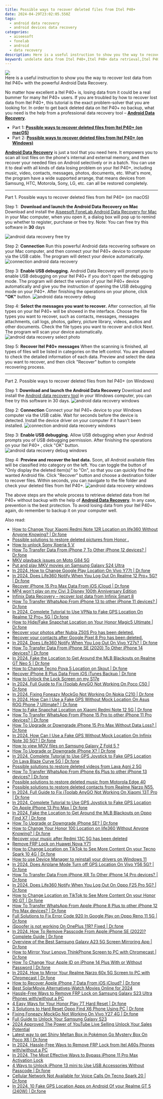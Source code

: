 ```yaml
---
title: Possible ways to recover deleted files from Itel P40+
date: 2024-04-29T23:02:05.550Z
tags: 
  - android data recovery
  - android devices data recovery
categories: 
  - aiseesoft
  - fonelab
  - android
  - data recovery
description: Here is a useful instruction to show you the way to recover lost data from Itel P40+ with the powerful Android Data Recovery.
keyword: undelete data from Itel P40+,Itel P40+ data retrieval,Itel P40+ data lost,recover lost files from Itel P40+,retrieve deleted files Itel P40+,Itel P40+ data disappear,how to recover deleted data in Itel P40+,data disappear Itel P40+,Itel P40+ issues with data deleted,Itel P40+ reset but recover data,how can i get data back on Itel P40+,extract data from water damaged phone Itel P40+
---
```


<img src="https://img0mobiles.techidaily.com/images/best-assets/devices/itel/itel-p40plus/1.jpg" class="atpl-imgstyle"  />

<div class="atpl-content atpl-for-fonelab-android recover-data">

<div class="atpl-post-description-part-1">
Here is a useful instruction to show you the way to recover lost data from Itel P40+ with the powerful Android Data Recovery.
</div>
<div class="atpl-post-device-model-description">

</div>




<div class="atpl-post-description-part-2">
<div class="tpl-content-sub-paragraph-normal">
  <p>
    No matter how excellent a Itel P40+ is, losing data from it could be a real bummer for many Itel P40+ users. If you are troubled by how to recover lost data from Itel P40+, this tutorial is the exact problem-solver that you are looking for. In order to get back deleted data on Itel P40+ no backup, what you need is the help from a professional data recovery tool – <a href="https://tools.techidaily.com/aiseesoft-android-data-recovery/" ><strong>Android Data Recovery</strong></a>.
  </p>
</div>
</div>


<ul>
  <li>Part 1: <strong><a href="#p1">Possible ways to recover deleted files from Itel P40+ (on macOS)</a></strong></li>
  <li>Part 2: <strong><a href="#p2">Possible ways to recover deleted files from Itel P40+ (on Windows)</a></strong></li>
</ul>


<div class="atpl-post-description-part-3">
<div class="tpl-content-sub-paragraph-normal">
  <p>
    <a href="https://tools.techidaily.com/aiseesoft-android-data-recovery/" ><strong>Android Data Recovery</strong></a> is just a tool that you need here. It empowers you to scan all lost files on the phone's internal and external memory, and then recover your needed files on Android selectively or in a batch. You can use it to deal with all kinds of data losing problem on your Itel P40+, including music, video, contacts, messages, photos, documents, etc. What's more, the program have a wide supported arrange, that means devices from Samsung, HTC, Motorola, Sony, LG, etc. can all be restored completely.
  </p>
</div>
</div>


<!-- Part 1 -->
<a id="p1" name="p1" ></a><hr>

<div>
  <span class="atpl-step-part-style">Part 1. Possible ways to recover deleted files from Itel P40+ (on macOS)</span>
</div>  

<span class="atpl-stepstyle-a"><span>Step 1: </span></span> <strong>Download and launch the Android Data Recovery on Mac</strong>
Download and install the <a href="https://tools.techidaily.com/aiseesoft-android-data-recovery-for-mac/" >Aiseesoft FoneLab Android Data Recovery for Mac</a> in your Mac computer, when you open it, a dialog box will pop up to remind you whether to register, purchase or free try.
Note: You can free try this software in <strong>30</strong> days

<img src="https://tools.techidaily.com/images/apps/aiseesoft/android-data-recovery/mac-free-try.png" class="atpl-imgstyle" alt="android data recovery free try" />

<span class="atpl-stepstyle-a"><span>Step 2: </span></span> <strong>Connection</strong>
Run this powerful Android data recovering software on your Mac computer, and then connect your Itel P40+ device to computer via the USB cable. The program will detect your device automatically.
<img src="https://tools.techidaily.com/images/apps/aiseesoft/android-data-recovery/mac-connection-interface.jpg" class="atpl-imgstyle" alt="connection android data recovery" />

<span class="atpl-stepstyle-a"><span>Step 3: </span></span> <strong>Enable USB debugging.</strong>
Android Data Recovery will prompt you to enable USB debugging on your Itel P40+  if you don't open the debugging mode. The program will detect the version of your Itel P40+ device automatically and give you the instruction of opening the USB debugging mode on your P40+. After finishing the operations on your phone, click <strong>"OK"</strong> button.
<img src="https://tools.techidaily.com/images/apps/aiseesoft/android-data-recovery/mac-android-usb-debug.jpg"  class="atpl-imgstyle" alt="android data recovery debug" />

<span class="atpl-stepstyle-a"><span>Step 4: </span></span> <strong>Select the messages you want to recover.</strong>
After connection, all file types on your Itel P40+ will be showed in the interface. Choose the file types you want to recover, such as contacts, messages, messages attachments, call logs, photos, gallery, picture library, videos, audios and other documents. Check the file types you want to recover and click Next. The program will scan your device automatically.
<img src="https://tools.techidaily.com/images/apps/aiseesoft/android-data-recovery/mac-choose-type-photos.jpg" class="atpl-imgstyle" alt="android data recovery select photo" />

<span class="atpl-stepstyle-a"><span>Step 5: </span></span> <strong>Recover Itel P40+ messages</strong>
When the scanning is finished, all types of files will be listed in categories on the left control. You are allowed to check the detailed information of each data. Preview and select the data you want to recover, and then click "Recover" button to complete recovering process.


<a id="p2" name="p2"></a><hr>

<!-- Part 2 -->
<div>
  <span class="atpl-step-part-style">Part 2. Possible ways to recover deleted files from Itel P40+ (on Windows)</span>
</div>

<span class="atpl-stepstyle-a"><span>Step 1: </span></span> <strong>Download and launch the Android Data Recovery</strong>
Download and install the <a href="https://tools.techidaily.com/aiseesoft-android-data-recovery-for-win/" >Android data recovery tool</a> in your Windows computer, you can free try this software in 30 days.
<img src="https://tools.techidaily.com/images/apps/aiseesoft/android-data-recovery/win-start-interface.png"  class="atpl-imgstyle" alt="android data recovery windows" />

<span class="atpl-stepstyle-a"><span>Step 2: </span></span> <strong>Connection</strong>
Connect your Itel P40+ device to your Windows computer via the USB cable. Wait for seconds before the device is detected. Install the device driver on your computer if it hasn't been installed.
<img src="https://tools.techidaily.com/images/apps/aiseesoft/android-data-recovery/win-connection-interface.png" class="atpl-imgstyle" alt="connection android data recovery windows" />

<span class="atpl-stepstyle-a"><span>Step 3: </span></span> <strong>Enable USB debugging.</strong>
Allow USB debugging when your Android prompts you of USB debugging permission. After finishing the operations on your Itel P40+ , click "OK" button.
<img src="https://tools.techidaily.com/images/apps/aiseesoft/android-data-recovery/win-android-usb-debug.png" class="atpl-imgstyle" alt="android data recovery debug windows" />

<span class="atpl-stepstyle-a"><span>Step 4: </span></span> <strong>Preview and recover the lost data.</strong>
Soon, all Android available files will be classified into category on the left. You can toggle the button of "Only display the deleted item(s)" to "On", so that you can quickly find the wanted Android file. Click "Recover" button and choose a destination folder to recover files. Within seconds, you can navigate to the file folder and check your deleted files from Itel P40+.
<img src="https://tools.techidaily.com/images/apps/aiseesoft/android-data-recovery/win-recover-photos.png" class="atpl-imgstyle" alt="android data recovery windows" />

<div class="atpl-post-description-part-4">
<div class="tpl-content-sub-paragraph-normal">
    <p>
        The above steps are the whole process to retrieve deleted data from Itel P40+ without backup with the help of <a href="https://tools.techidaily.com/aiseesoft-android-data-recovery/" ><strong>Android Data Recovery</strong></a>. In any case, prevention is the best protection. To avoid losing data from your Itel P40+ again, do remember to backup it on your computer well.
    </p>
</div>
</div>


<ins class="adsbygoogle"
     style="display:block"
     data-ad-client="ca-pub-7571918770474297"
     data-ad-slot="8358498916"
     data-ad-format="auto"
     data-full-width-responsive="true"></ins>



</div>
<ins class="adsbygoogle"
    style="display:block"
    data-ad-format="autorelaxed"
    data-ad-client="ca-pub-7571918770474297"
    data-ad-slot="1223367746"></ins>

<span class="atpl-alsoreadstyle">Also read:</span>
<div><ul>
<li><a href="https://review-topics.techidaily.com/how-to-change-your-xiaomi-redmi-note-12r-location-on-life360-without-anyone-knowing-drfone-by-drfone-virtual-android/"><u>How to Change Your Xiaomi Redmi Note 12R Location on life360 Without Anyone Knowing? | Dr.fone</u></a></li>
<li><a href="https://review-topics.techidaily.com/possible-solutions-to-restore-deleted-pictures-from-honor-by-fonelab-android-recover-pictures/"><u>Possible solutions to restore deleted pictures from Honor .</u></a></li>
<li><a href="https://review-topics.techidaily.com/how-to-unlock-sony-xperia-5-v-by-drfone-android-unlock-android-unlock/"><u>How to unlock Sony Xperia 5 V</u></a></li>
<li><a href="https://review-topics.techidaily.com/how-to-transfer-data-from-iphone-7-to-other-iphone-12-devices-drfone-by-drfone-transfer-data-from-ios-transfer-data-from-ios/"><u>How To Transfer Data From iPhone 7 To Other iPhone 12 devices? | Dr.fone</u></a></li>
<li><a href="https://review-topics.techidaily.com/mkv-playback-issues-on-moto-g84-5g-by-aiseesoft-video-converter-play-mkv-on-android/"><u>MKV playback issues on Moto G84 5G</u></a></li>
<li><a href="https://review-topics.techidaily.com/put-and-play-mkv-movies-on-samsung-galaxy-s24-ultra-by-aiseesoft-video-converter-play-mkv-on-android/"><u>Put and play MKV movies on Samsung Galaxy S24 Ultra</u></a></li>
<li><a href="https://review-topics.techidaily.com/in-2024-how-to-change-google-play-location-on-vivo-y77t-drfone-by-drfone-virtual-android/"><u>In 2024, How to Change Google Play Location On Vivo Y77t | Dr.fone</u></a></li>
<li><a href="https://review-topics.techidaily.com/in-2024-does-life360-notify-when-you-log-out-on-realme-12-proplus-5g-drfone-by-drfone-virtual-android/"><u>In 2024, Does Life360 Notify When You Log Out On Realme 12 Pro+ 5G? | Dr.fone</u></a></li>
<li><a href="https://review-topics.techidaily.com/recover-iphone-15-pro-max-data-from-ios-icloud-drfone-by-drfone-ios-data-recovery-ios-data-recovery/"><u>Recover iPhone 15 Pro Max Data From iOS iCloud | Dr.fone</u></a></li>
<li><a href="https://review-topics.techidaily.com/mp4-wont-play-on-my-civi-3-disney-100th-anniversary-edition-by-aiseesoft-video-converter-play-mp4-on-android/"><u>MP4 won't play on my Civi 3 Disney 100th Anniversary Edition</u></a></li>
<li><a href="https://review-topics.techidaily.com/infinix-data-recovery-recover-lost-data-from-infinix-smart-8-by-fonelab-android-recover-data/"><u>Infinix Data Recovery – recover lost data from Infinix Smart 8</u></a></li>
<li><a href="https://review-topics.techidaily.com/how-to-transfer-whatsapp-from-iphone-13-to-other-iphone-11-devices-drfone-by-drfone-transfer-whatsapp-from-ios-transfer-whatsapp-from-ios/"><u>How To Transfer WhatsApp From iPhone 13 to other iPhone 11 devices? | Dr.fone</u></a></li>
<li><a href="https://review-topics.techidaily.com/in-2024-complete-tutorial-to-use-vpna-to-fake-gps-location-on-realme-12-proplus-5g-drfone-by-drfone-virtual-android/"><u>In 2024, Complete Tutorial to Use VPNa to Fake GPS Location On Realme 12 Pro+ 5G | Dr.fone</u></a></li>
<li><a href="https://review-topics.techidaily.com/how-to-hidefake-snapchat-location-on-your-honor-magic5-ultimate-drfone-by-drfone-virtual-android/"><u>How to Hide/Fake Snapchat Location on Your Honor Magic5 Ultimate | Dr.fone</u></a></li>
<li><a href="https://review-topics.techidaily.com/recover-your-photos-after-nubia-z50s-pro-has-been-deleted-by-fonelab-android-recover-photos/"><u>Recover your photos after Nubia Z50S Pro has been deleted.</u></a></li>
<li><a href="https://review-topics.techidaily.com/recover-your-contacts-after-google-pixel-8-pro-has-been-deleted-by-fonelab-android-recover-contacts/"><u>Recover your contacts after Google Pixel 8 Pro has been deleted.</u></a></li>
<li><a href="https://review-topics.techidaily.com/in-2024-does-life360-notify-when-you-log-out-on-vivo-y27s-drfone-by-drfone-virtual-android/"><u>In 2024, Does Life360 Notify When You Log Out On Vivo Y27s? | Dr.fone</u></a></li>
<li><a href="https://review-topics.techidaily.com/how-to-transfer-data-from-iphone-se-2020-to-other-iphone-14-devices-drfone-by-drfone-transfer-data-from-ios-transfer-data-from-ios/"><u>How To Transfer Data From iPhone SE (2020) To Other iPhone 14 devices? | Dr.fone</u></a></li>
<li><a href="https://review-topics.techidaily.com/in-2024-fake-the-location-to-get-around-the-mlb-blackouts-on-realme-gt-neo-5-drfone-by-drfone-virtual-android/"><u>In 2024, Fake the Location to Get Around the MLB Blackouts on Realme GT Neo 5 | Dr.fone</u></a></li>
<li><a href="https://review-topics.techidaily.com/how-to-change-tecno-pova-5-location-on-skout-drfone-by-drfone-virtual-android/"><u>How to Change Tecno Pova 5 Location on Skout | Dr.fone</u></a></li>
<li><a href="https://review-topics.techidaily.com/recover-iphone-8-plus-data-from-ios-itunes-backup-drfone-by-drfone-ios-data-recovery-ios-data-recovery/"><u>Recover iPhone 8 Plus Data From iOS iTunes Backup | Dr.fone</u></a></li>
<li><a href="https://review-topics.techidaily.com/how-to-unlock-the-lock-screen-on-my-s17e-by-drfone-android-unlock-android-unlock/"><u>How to Unlock the Lock Screen on my S17e</u></a></li>
<li><a href="https://review-topics.techidaily.com/in-2024-full-guide-to-fix-itoolab-anygo-not-working-on-poco-c50-drfone-by-drfone-virtual-android/"><u>In 2024, Full Guide to Fix iToolab AnyGO Not Working On Poco C50 | Dr.fone</u></a></li>
<li><a href="https://review-topics.techidaily.com/in-2024-fixing-foneazy-mockgo-not-working-on-nokia-c210-drfone-by-drfone-virtual-android/"><u>In 2024, Fixing Foneazy MockGo Not Working On Nokia C210 | Dr.fone</u></a></li>
<li><a href="https://review-topics.techidaily.com/in-2024-how-can-i-use-a-fake-gps-without-mock-location-on-asus-rog-phone-7-ultimate-drfone-by-drfone-virtual-android/"><u>In 2024, How Can I Use a Fake GPS Without Mock Location On Asus ROG Phone 7 Ultimate? | Dr.fone</u></a></li>
<li><a href="https://review-topics.techidaily.com/how-to-fake-snapchat-location-on-xiaomi-redmi-note-12-5g-drfone-by-drfone-virtual-android/"><u>How to Fake Snapchat Location on Xiaomi Redmi Note 12 5G | Dr.fone</u></a></li>
<li><a href="https://review-topics.techidaily.com/how-to-transfer-whatsapp-from-iphone-15-pro-to-other-iphone-11-pro-devices-drfone-by-drfone-transfer-whatsapp-from-ios-transfer-whatsapp-from-ios/"><u>How To Transfer WhatsApp From iPhone 15 Pro to other iPhone 11 Pro devices? | Dr.fone</u></a></li>
<li><a href="https://review-topics.techidaily.com/how-to-upgrade-or-downgrade-iphone-15-pro-max-without-data-loss-drfone-by-drfone-ios-system-repair-ios-system-repair/"><u>How To Upgrade or Downgrade iPhone 15 Pro Max Without Data Loss? | Dr.fone</u></a></li>
<li><a href="https://review-topics.techidaily.com/in-2024-how-can-i-use-a-fake-gps-without-mock-location-on-infinix-note-30-5g-drfone-by-drfone-virtual-android/"><u>In 2024, How Can I Use a Fake GPS Without Mock Location On Infinix Note 30 5G? | Dr.fone</u></a></li>
<li><a href="https://review-topics.techidaily.com/how-to-view-mov-files-on-samsung-galaxy-z-fold-5-by-aiseesoft-video-converter-play-mov-on-android/"><u>How to view MOV files on Samsung Galaxy Z Fold 5 ?</u></a></li>
<li><a href="https://review-topics.techidaily.com/how-to-upgrade-or-downgrade-iphone-x-drfone-by-drfone-ios-system-repair-ios-system-repair/"><u>How To Upgrade or Downgrade iPhone X? | Dr.fone</u></a></li>
<li><a href="https://review-topics.techidaily.com/in-2024-complete-tutorial-to-use-gps-joystick-to-fake-gps-location-on-lava-blaze-curve-5g-drfone-by-drfone-virtual-android/"><u>In 2024, Complete Tutorial to Use GPS Joystick to Fake GPS Location On Lava Blaze Curve 5G | Dr.fone</u></a></li>
<li><a href="https://review-topics.techidaily.com/possible-solutions-to-restore-deleted-videos-from-lava-agni-2-5g-by-fonelab-android-recover-video/"><u>Possible solutions to restore deleted videos from Lava Agni 2 5G</u></a></li>
<li><a href="https://review-topics.techidaily.com/how-to-transfer-whatsapp-from-iphone-6s-plus-to-other-iphone-13-devices-drfone-by-drfone-transfer-whatsapp-from-ios-transfer-whatsapp-from-ios/"><u>How To Transfer WhatsApp From iPhone 6s Plus to other iPhone 13 devices? | Dr.fone</u></a></li>
<li><a href="https://review-topics.techidaily.com/possible-solutions-to-restore-deleted-music-from-motorola-edge-40-by-fonelab-android-recover-music/"><u>Possible solutions to restore deleted music from Motorola Edge 40</u></a></li>
<li><a href="https://review-topics.techidaily.com/possible-solutions-to-restore-deleted-contacts-from-realme-narzo-n55-by-fonelab-android-recover-contacts/"><u>Possible solutions to restore deleted contacts from Realme Narzo N55.</u></a></li>
<li><a href="https://review-topics.techidaily.com/in-2024-full-guide-to-fix-itoolab-anygo-not-working-on-xiaomi-13t-pro-drfone-by-drfone-virtual-android/"><u>In 2024, Full Guide to Fix iToolab AnyGO Not Working On Xiaomi 13T Pro | Dr.fone</u></a></li>
<li><a href="https://review-topics.techidaily.com/in-2024-complete-tutorial-to-use-gps-joystick-to-fake-gps-location-on-apple-iphone-13-pro-max-drfone-by-drfone-virtual-ios/"><u>In 2024, Complete Tutorial to Use GPS Joystick to Fake GPS Location On Apple iPhone 13 Pro Max | Dr.fone</u></a></li>
<li><a href="https://review-topics.techidaily.com/in-2024-fake-the-location-to-get-around-the-mlb-blackouts-on-oppo-find-x7-drfone-by-drfone-virtual-android/"><u>In 2024, Fake the Location to Get Around the MLB Blackouts on Oppo Find X7 | Dr.fone</u></a></li>
<li><a href="https://review-topics.techidaily.com/how-to-upgrade-or-downgrade-iphone-se-drfone-by-drfone-ios-system-repair-ios-system-repair/"><u>How To Upgrade or Downgrade iPhone SE? | Dr.fone</u></a></li>
<li><a href="https://review-topics.techidaily.com/how-to-change-your-honor-100-location-on-life360-without-anyone-knowing-drfone-by-drfone-virtual-android/"><u>How to Change Your Honor 100 Location on life360 Without Anyone Knowing? | Dr.fone</u></a></li>
<li><a href="https://review-topics.techidaily.com/recover-your-music-after-redmi-13c-5g-has-been-deleted-by-fonelab-android-recover-music/"><u>Recover your music after Redmi 13C 5G has been deleted</u></a></li>
<li><a href="https://review-topics.techidaily.com/remove-frp-lock-on-huawei-nova-y71-by-drfone-android-unlock-remove-google-frp/"><u>Remove FRP Lock on Huawei Nova Y71</u></a></li>
<li><a href="https://review-topics.techidaily.com/how-to-change-location-on-tiktok-to-see-more-content-on-your-tecno-spark-10-4g-drfone-by-drfone-virtual-android/"><u>How to Change Location on TikTok to See More Content On your Tecno Spark 10 4G | Dr.fone</u></a></li>
<li><a href="https://review-topics.techidaily.com/how-to-use-device-manager-to-reinstall-your-drivers-on-windows-11-by-drivereasy-guide/"><u>How to use Device Manager to reinstall your drivers on Windows 11</u></a></li>
<li><a href="https://review-topics.techidaily.com/in-2024-does-airplane-mode-turn-off-gps-location-on-vivo-y56-5g-drfone-by-drfone-virtual-android/"><u>In 2024, Does Airplane Mode Turn off GPS Location On Vivo Y56 5G? | Dr.fone</u></a></li>
<li><a href="https://review-topics.techidaily.com/how-to-transfer-data-from-iphone-xr-to-other-iphone-14-pro-devices-drfone-by-drfone-transfer-data-from-ios-transfer-data-from-ios/"><u>How To Transfer Data From iPhone XR To Other iPhone 14 Pro devices? | Dr.fone</u></a></li>
<li><a href="https://review-topics.techidaily.com/in-2024-does-life360-notify-when-you-log-out-on-oppo-f25-pro-5g-drfone-by-drfone-virtual-android/"><u>In 2024, Does Life360 Notify When You Log Out On Oppo F25 Pro 5G? | Dr.fone</u></a></li>
<li><a href="https://location-social.techidaily.com/how-to-change-location-on-tiktok-to-see-more-content-on-your-honor-90-gt-drfone-by-drfone-virtual-android/"><u>How to Change Location on TikTok to See More Content On your Honor 90 GT | Dr.fone</u></a></li>
<li><a href="https://techidaily.com/how-to-transfer-whatsapp-from-apple-iphone-8-plus-to-other-iphone-12-pro-max-devices-drfone-by-drfone-transfer-whatsapp-from-ios-transfer-whatsapp-from-ios/"><u>How To Transfer WhatsApp From Apple iPhone 8 Plus to other iPhone 12 Pro Max devices? | Dr.fone</u></a></li>
<li><a href="https://howto.techidaily.com/full-solutions-to-fix-error-code-920-in-google-play-on-oppo-reno-11-5g-drfone-by-drfone-fix-android-problems-fix-android-problems/"><u>Full Solutions to Fix Error Code 920 In Google Play on Oppo Reno 11 5G | Dr.fone</u></a></li>
<li><a href="https://fake-location.techidaily.com/ispoofer-is-not-working-on-oneplus-11r-fixed-drfone-by-drfone-virtual-android/"><u>iSpoofer is not working On OnePlus 11R? Fixed | Dr.fone</u></a></li>
<li><a href="https://iphone-unlock.techidaily.com/in-2024-how-to-remove-passcode-from-apple-iphone-se-2022-complete-guide-drfone-by-drfone-ios/"><u>In 2024, How To Remove Passcode From Apple iPhone SE (2022)? Complete Guide | Dr.fone</u></a></li>
<li><a href="https://screen-mirror.techidaily.com/overview-of-the-best-samsung-galaxy-a23-5g-screen-mirroring-app-drfone-by-drfone-android/"><u>Overview of the Best Samsung Galaxy A23 5G Screen Mirroring App | Dr.fone</u></a></li>
<li><a href="https://screen-mirror.techidaily.com/how-to-mirror-your-lenovo-thinkphone-screen-to-pc-with-chromecast-drfone-by-drfone-android/"><u>How to Mirror Your Lenovo ThinkPhone Screen to PC with Chromecast | Dr.fone</u></a></li>
<li><a href="https://iphone-unlock.techidaily.com/how-to-change-your-apple-id-on-iphone-14-plus-with-or-without-password-drfone-by-drfone-ios/"><u>How To Change Your Apple ID on iPhone 14 Plus With or Without Password | Dr.fone</u></a></li>
<li><a href="https://screen-mirror.techidaily.com/in-2024-how-to-mirror-your-realme-narzo-60x-5g-screen-to-pc-with-chromecast-drfone-by-drfone-android/"><u>In 2024, How to Mirror Your Realme Narzo 60x 5G Screen to PC with Chromecast | Dr.fone</u></a></li>
<li><a href="https://techidaily.com/how-to-recover-apple-iphone-7-data-from-ios-icloud-drfone-by-drfone-ios-data-recovery-ios-data-recovery/"><u>How to Recover Apple iPhone 7 Data From iOS iCloud? | Dr.fone</u></a></li>
<li><a href="https://meme-emoji.techidaily.com/best-solarmovie-alternatives-watch-movies-online-for-2024/"><u>Best SolarMovie Alternatives-Watch Movies Online for 2024</u></a></li>
<li><a href="https://android-frp.techidaily.com/hassle-free-ways-to-remove-frp-lock-on-samsung-galaxy-s23-ultra-phones-withwithout-a-pc-by-drfone-android/"><u>Hassle-Free Ways to Remove FRP Lock on Samsung Galaxy S23 Ultra Phones with/without a PC</u></a></li>
<li><a href="https://phone-solutions.techidaily.com/4-easy-ways-for-your-honor-play-7t-hard-reset-drfone-by-drfone-reset-android-reset-android/"><u>4 Easy Ways for Your Honor Play 7T Hard Reset | Dr.fone</u></a></li>
<li><a href="https://phone-solutions.techidaily.com/3-solutions-to-hard-reset-oppo-find-x6-phone-using-pc-drfone-by-drfone-reset-android-reset-android/"><u>3 Solutions to Hard Reset Oppo Find X6 Phone Using PC | Dr.fone</u></a></li>
<li><a href="https://fake-location.techidaily.com/fixing-foneazy-mockgo-not-working-on-vivo-y27-4g-drfone-by-drfone-virtual-android/"><u>Fixing Foneazy MockGo Not Working On Vivo Y27 4G | Dr.fone</u></a></li>
<li><a href="https://android-unlock.techidaily.com/full-guide-to-unlock-your-samsung-galaxy-s23-by-drfone-android/"><u>Full Guide to Unlock Your Samsung Galaxy S23</u></a></li>
<li><a href="https://ai-live-streaming.techidaily.com/2024-approved-the-power-of-youtube-live-selling-unlock-your-sales-potential/"><u>2024 Approved The Power of YouTube Live Selling Unlock Your Sales Potential</u></a></li>
<li><a href="https://pokemon-go-android.techidaily.com/latest-way-to-get-shiny-meltan-box-in-pokemon-go-mystery-box-on-poco-x6-drfone-by-drfone-virtual-android/"><u>Latest way to get Shiny Meltan Box in Pokémon Go Mystery Box On Poco X6 | Dr.fone</u></a></li>
<li><a href="https://bypass-frp.techidaily.com/in-2024-hassle-free-ways-to-remove-frp-lock-from-itel-a60s-phones-withwithout-a-pc-by-drfone-android/"><u>In 2024, Hassle-Free Ways to Remove FRP Lock from Itel A60s Phones with/without a PC</u></a></li>
<li><a href="https://activate-lock.techidaily.com/in-2024-the-most-effective-ways-to-bypass-iphone-11-pro-max-activation-lock-by-drfone-ios/"><u>In 2024, The Most Effective Ways to Bypass iPhone 11 Pro Max Activation Lock</u></a></li>
<li><a href="https://iphone-unlock.techidaily.com/4-ways-to-unlock-iphone-13-mini-to-use-usb-accessories-without-passcode-drfone-by-drfone-ios/"><u>4 Ways to Unlock iPhone 13 mini to Use USB Accessories Without Passcode | Dr.fone</u></a></li>
<li><a href="https://howto.techidaily.com/cellular-network-not-available-for-voice-calls-on-tecno-spark-20-drfone-by-drfone-fix-android-problems-fix-android-problems/"><u>Cellular Network Not Available for Voice Calls On Tecno Spark 20 | Dr.fone</u></a></li>
<li><a href="https://android-location.techidaily.com/in-2024-10-fake-gps-location-apps-on-android-of-your-realme-gt-5-240w-drfone-by-drfone-virtual/"><u>In 2024, 10 Fake GPS Location Apps on Android Of your Realme GT 5 (240W) | Dr.fone</u></a></li>
</ul></div>


